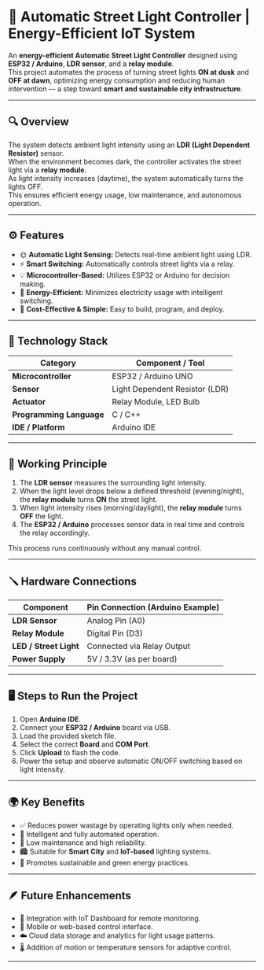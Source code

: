 # 🌃 Automatic Street Light Controller | Energy-Efficient IoT System

An **energy-efficient Automatic Street Light Controller** designed using **ESP32 / Arduino**, **LDR sensor**, and a **relay module**.  
This project automates the process of turning street lights **ON at dusk** and **OFF at dawn**, optimizing energy consumption and reducing human intervention — a step toward **smart and sustainable city infrastructure**.

---

## 🔍 Overview

The system detects ambient light intensity using an **LDR (Light Dependent Resistor)** sensor.  
When the environment becomes dark, the controller activates the street light via a **relay module**.  
As light intensity increases (daytime), the system automatically turns the lights OFF.  
This ensures efficient energy usage, low maintenance, and autonomous operation.

---

## ⚙️ Features

- 🌞 **Automatic Light Sensing:** Detects real-time ambient light using LDR.  
- ⚡ **Smart Switching:** Automatically controls street lights via a relay.  
- 💡 **Microcontroller-Based:** Utilizes ESP32 or Arduino for decision making.  
- 🌱 **Energy-Efficient:** Minimizes electricity usage with intelligent switching.  
- 🧩 **Cost-Effective & Simple:** Easy to build, program, and deploy.

---

## 🧠 Technology Stack

| Category | Component / Tool |
|-----------|------------------|
| **Microcontroller** | ESP32 / Arduino UNO |
| **Sensor** | Light Dependent Resistor (LDR) |
| **Actuator** | Relay Module, LED Bulb |
| **Programming Language** | C / C++ |
| **IDE / Platform** | Arduino IDE |

---

## 🔧 Working Principle

1. The **LDR sensor** measures the surrounding light intensity.  
2. When the light level drops below a defined threshold (evening/night), the **relay module** turns **ON** the street light.  
3. When light intensity rises (morning/daylight), the **relay module** turns **OFF** the light.  
4. The **ESP32 / Arduino** processes sensor data in real time and controls the relay accordingly.  

This process runs continuously without any manual control.

---

## 🪛 Hardware Connections

| Component | Pin Connection (Arduino Example) |
|------------|----------------------------------|
| **LDR Sensor** | Analog Pin (A0) |
| **Relay Module** | Digital Pin (D3) |
| **LED / Street Light** | Connected via Relay Output |
| **Power Supply** | 5V / 3.3V (as per board) |


---

## 🖥️ Steps to Run the Project

1. Open **Arduino IDE**.  
2. Connect your **ESP32 / Arduino** board via USB.  
3. Load the provided sketch file.  
4. Select the correct **Board** and **COM Port**.  
5. Click **Upload** to flash the code.  
6. Power the setup and observe automatic ON/OFF switching based on light intensity.

---

## 🌍 Key Benefits

- ✅ Reduces power wastage by operating lights only when needed.  
- 🧠 Intelligent and fully automated operation.  
- 🔧 Low maintenance and high reliability.  
- 🏙️ Suitable for **Smart City** and **IoT-based** lighting systems.  
- 🌿 Promotes sustainable and green energy practices.

---

## 🪶 Future Enhancements

- 📶 Integration with IoT Dashboard for remote monitoring.  
- 📱 Mobile or web-based control interface.  
- ☁️ Cloud data storage and analytics for light usage patterns.  
- 🌡️ Addition of motion or temperature sensors for adaptive control.

---





